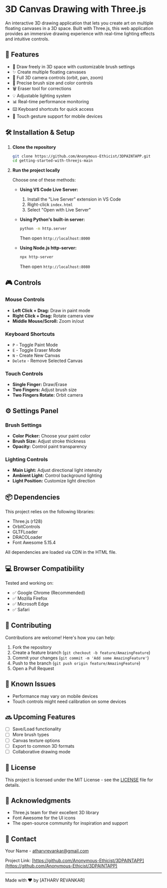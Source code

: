 # 3D Canvas Drawing with Three.js

An interactive 3D drawing application that lets you create art on multiple floating canvases in a 3D space. Built with Three.js, this web application provides an immersive drawing experience with real-time lighting effects and intuitive controls.

 <!-- You can add a screenshot of your app later -->

## 🌟 Features

- 🎨 Draw freely in 3D space with customizable brush settings
- ✨ Create multiple floating canvases
- 🔄 Full 3D camera controls (orbit, pan, zoom)
- 🎯 Precise brush size and color controls
- 🗑️ Eraser tool for corrections
- 💡 Adjustable lighting system
- 📊 Real-time performance monitoring
- ⌨️ Keyboard shortcuts for quick access
- 📱 Touch gesture support for mobile devices

 <!-- Add this after deploying -->

## 🛠️ Installation & Setup

1. **Clone the repository**

   ```bash
   git clone https://github.com/Anonymous-Ethicist/3DPAINTAPP.git
   cd getting-started-with-threejs-main
   ```

2. **Run the project locally**

   Choose one of these methods:

   - **Using VS Code Live Server:**
     1. Install the "Live Server" extension in VS Code
     2. Right-click `index.html`
     3. Select "Open with Live Server"

   - **Using Python's built-in server:**
     ```bash
     python -m http.server
     ```
     Then open `http://localhost:8000`

   - **Using Node.js http-server:**
     ```bash
     npx http-server
     ```
     Then open `http://localhost:8080`

## 🎮 Controls

### Mouse Controls

- **Left Click + Drag:** Draw in paint mode
- **Right Click + Drag:** Rotate camera view
- **Middle Mouse/Scroll:** Zoom in/out

### Keyboard Shortcuts

- `P` - Toggle Paint Mode
- `E` - Toggle Eraser Mode
- `N` - Create New Canvas
- `Delete` - Remove Selected Canvas

### Touch Controls

- **Single Finger:** Draw/Erase
- **Two Fingers:** Adjust brush size
- **Two Fingers Rotate:** Orbit camera

## ⚙️ Settings Panel

### Brush Settings

- **Color Picker:** Choose your paint color
- **Brush Size:** Adjust stroke thickness
- **Opacity:** Control paint transparency

### Lighting Controls

- **Main Light:** Adjust directional light intensity
- **Ambient Light:** Control background lighting
- **Light Position:** Customize light direction

## 📦 Dependencies

This project relies on the following libraries:

- Three.js (r128)
- OrbitControls
- GLTFLoader
- DRACOLoader
- Font Awesome 5.15.4

All dependencies are loaded via CDN in the HTML file.

## 💻 Browser Compatibility

Tested and working on:

- ✅ Google Chrome (Recommended)
- ✅ Mozilla Firefox
- ✅ Microsoft Edge
- ✅ Safari

## 🤝 Contributing

Contributions are welcome! Here's how you can help:

1. Fork the repository
2. Create a feature branch (`git checkout -b feature/AmazingFeature`)
3. Commit your changes (`git commit -m 'Add some AmazingFeature'`)
4. Push to the branch (`git push origin feature/AmazingFeature`)
5. Open a Pull Request

## 🐛 Known Issues

- Performance may vary on mobile devices
- Touch controls might need calibration on some devices

## 🔜 Upcoming Features

- [ ] Save/Load functionality
- [ ] More brush types
- [ ] Canvas texture options
- [ ] Export to common 3D formats
- [ ] Collaborative drawing mode

## 📝 License

This project is licensed under the MIT License - see the [LICENSE](LICENSE) file for details.

## 👏 Acknowledgments

- Three.js team for their excellent 3D library
- Font Awesome for the UI icons
- The open-source community for inspiration and support

## 📧 Contact

Your Name - [atharvrevankar@gmail.com](mailto:atharvrevankar@gmail.com)

Project Link: [https://github.com/Anonymous-Ethicist/3DPAINTAPP](https://github.com/Anonymous-Ethicist/3DPAINTAPP)

---

Made with ❤️ by [ATHARV REVANKAR]
